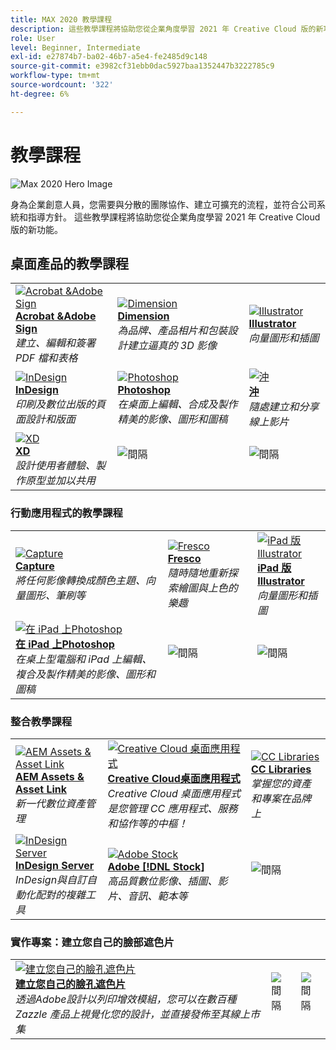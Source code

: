 ```yaml
---
title: MAX 2020 教學課程
description: 這些教學課程將協助您從企業角度學習 2021 年 Creative Cloud 版的新功能
role: User
level: Beginner, Intermediate
exl-id: e27874b7-ba02-46b7-a5e4-fe2485d9c148
source-git-commit: e3982cf31ebb0dac5927baa1352447b3222785c9
workflow-type: tm+mt
source-wordcount: '322'
ht-degree: 6%

---
```


# 教學課程

![Max 2020 Hero Image](../assets/MAX.jpg)

身為企業創意人員，您需要與分散的團隊協作、建立可擴充的流程，並符合公司系統和指導方針。 這些教學課程將協助您從企業角度學習 2021 年 Creative Cloud 版的新功能。

## 桌面產品的教學課程

<table style="table-layout:fixed">
<tr>
 <td>
    <a href="acrobat-sign.md">
      <img alt="Acrobat &amp;Adobe Sign" src="../assets/DC.jpg" />
    </a>
    <div>
    <a href="acrobat-sign.md"><strong>Acrobat &amp;Adobe Sign</strong></a>
    </div>
    <em>建立、編輯和簽署 PDF 檔和表格</em>
    <br>
  </td>
  <td>
    <a href="dimension.md">
      <img alt="Dimension" src="../assets/Dimenio.jpg" />
    </a>
    <div>
    <a href="dimension.md"><strong>Dimension</strong></a>
    </div>
    <em>為品牌、產品相片和包裝設計建立逼真的 3D 影像</em>
    <br>
  </td>
  <td>
    <a href="illustrator.md">
      <img alt="Illustrator" src="../assets/Illustrator.jpg" />
    </a>
    <div>
    <a href="illustrator.md"><strong>Illustrator</strong></a>
    </div>
    <em>向量圖形和插圖</em>
    <br>
  </td>
</tr>
<tr>
 <td>
    <a href="indesign.md">
      <img alt="InDesign" src="../assets/InDesign.jpg" />
    </a>
    <div>
    <a href="indesign.md"><strong>InDesign</strong></a>
    </div>
    <em>印刷及數位出版的頁面設計和版面</em>
    <br>
  </td>
  <td>
    <a href="photoshop.md">
      <img alt="Photoshop" src="../assets/Photoshop.jpg" />
    </a>
    <div>
    <a href="photoshop.md"><strong>Photoshop</strong></a>
    </div>
    <em>在桌面上編輯、合成及製作精美的影像、圖形和圖稿</em>
    <br>
  </td>
  <td>
    <a href="rush.md">
      <img alt="沖" src="../assets/Rush.jpg" />
    </a>
    <div>
    <a href="rush.md"><strong>沖</strong></a>
    </div>
    <em>隨處建立和分享線上影片</em>
    <br>
  </td>
</tr>
<tr>
 <td>
    <a href="xd.md">
      <img alt="XD" src="../assets/XD.jpg" />
    </a>
    <div>
    <a href="xd.md"><strong>XD</strong></a>
    </div>
    <em>設計使用者體驗、製作原型並加以共用</em>
    <br>
  </td>
  <td>
    <img alt="間隔" src="../assets/WhiteBanner_Spacer.png" />
    <div>
    <br>
  </td>
  <td>
    <img alt="間隔" src="../assets/WhiteBanner_Spacer.png" />
    <div>
    <br>
  </td>
</tr>
</table>

### 行動應用程式的教學課程

<table style="table-layout:fixed">
<tr>
 <td>
    <a href="capture.md">
      <img alt="Capture" src="../assets/Capture.jpg" />
    </a>
    <div>
    <a href="capture.md"><strong>Capture</strong></a>
    </div>
    <em>將任何影像轉換成顏色主題、向量圖形、筆刷等</em>
    <br>
  </td>
  <td>
    <a href="fresco.md">
      <img alt="Fresco" src="../assets/Fresco.jpg" />
    </a>
    <div>
    <a href="fresco.md"><strong>Fresco</strong></a>
    </div>
    <em>隨時隨地重新探索繪圖與上色的樂趣</em>
    <br>
  </td>
  <td>
    <a href="illustratoripad.md">
      <img alt="iPad 版 Illustrator" src="../assets/AIoniPad.jpg" />
    </a>
    <div>
    <a href="illustratoripad.md"><strong>iPad 版 Illustrator</strong></a>
    </div>
    <em>向量圖形和插圖</em>
    <br>
  </td>
</tr>
<tr>
 <td>
    <a href="photoshopipad.md">
      <img alt="在 iPad 上Photoshop" src="../assets/PSoniPad.jpg" />
    </a>
    <div>
    <a href="photoshopipad.md"><strong>在 iPad 上Photoshop</strong></a>
    </div>
    <em>在桌上型電腦和 iPad 上編輯、複合及製作精美的影像、圖形和圖稿</em>
    <br>
  </td>
  <td>
    <img alt="間隔" src="../assets/GrayBanner_Spacer.png" />
    <div>
    <br>
  </td>
  <td>
    <img alt="間隔" src="../assets/GrayBanner_Spacer.png" />
    <div>
    <br>
  </td>
</tr>
</table>

### 整合教學課程

<table style="table-layout:fixed">
<tr>
 <td>
    <a href="aem.md">
      <img alt="AEM Assets &amp; Asset Link" src="../assets/AEM.jpg" />
    </a>
    <div>
    <a href="aem.md"><strong>AEM Assets &amp; Asset Link</strong></a>
    </div>
    <em>新一代數位資產管理</em>
    <br>
  </td>
  <td>
    <a href="creativeclouddesktopapp.md">
      <img alt="Creative Cloud 桌面應用程式" src="../assets/CCDA.jpg" />
    </a>
    <div>
    <a href="creativeclouddesktopapp.md"><strong>Creative Cloud桌面應用程式</strong></a>
    </div>
    <em>Creative Cloud 桌面應用程式是您管理 CC 應用程式、服務和協作等的中樞！</em>
    <br>
  </td>
  <td>
    <a href="cclibraries.md">
      <img alt="CC Libraries" src="../assets/CCLibs.jpg" />
    </a>
    <div>
    <a href="cclibraries.md"><strong>CC Libraries</strong></a>
    </div>
    <em>掌握您的資產和專案在品牌上</em>
    <br>
  </td>
</tr>
<tr>
<td>
    <a href="indesignserver.md">
      <img alt="InDesign Server" src="../assets/InDesignServer.jpg" />
    </a>
    <div>
    <a href="indesignserver.md"><strong>InDesign Server</strong></a>
    </div>
    <em>InDesign與自訂自動化配對的複雜工具</em>
    <br>
  </td>
 <td>
    <a href="stock.md">
      <img alt="Adobe Stock" src="../assets/Stock.jpg" />
    </a>
    <div>
    <a href="stock.md"><strong>Adobe [!DNL Stock]</strong></a>
    </div>
    <em>高品質數位影像、插圖、影片、音訊、範本等</em>
    <br>
  </td>
  <td>
    <img alt="間隔" src="../assets/GrayBanner_Spacer.png" />
    <div>
    <br>
  </td>
</tr>
</table>

### 實作專案：建立您自己的臉部遮色片

<table style="table-layout:fixed">
<tr>
 <td>
    <a href="handsonproject.md">
      <img alt="建立您自己的臉孔遮色片" src="../assets/faceMaskSplash.jpg" />
    </a>
    <div>
    <a href="handsonproject.md"><strong>建立您自己的臉孔遮色片</strong></a>
    </div>
    <em>透過Adobe設計以列印增效模組，您可以在數百種 Zazzle 產品上視覺化您的設計，並直接發佈至其線上市集</em>
    <br>
  </td>
  <td>
    <img alt="間隔" src="../assets/Whitespacer.png" />
    <div>
    <br>
  </td>
  <td>
    <img alt="間隔" src="../assets/Whitespacer.png" />
    <div>
    <br>
  </td>
</tr>
</table>
